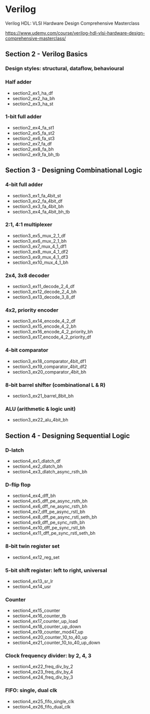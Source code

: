 # Verilog

Verilog HDL: VLSI Hardware Design Comprehensive Masterclass

https://www.udemy.com/course/verilog-hdl-vlsi-hardware-design-comprehensive-masterclass/

## Section 2 - Verilog Basics
### Design styles: structural, dataflow, behavioural
### Half adder
  - section2_ex1_ha_df
  - section2_ex2_ha_bh
  - section2_ex3_ha_st
### 1-bit full adder
  - section2_ex4_fa_st1
  - section2_ex5_fa_st2
  - section2_ex6_fa_st3
  - section2_ex7_fa_df
  - section2_ex8_fa_bh
  - section2_ex9_fa_bh_tb

## Section 3 - Designing Combinational Logic
### 4-bit full adder
  - section3_ex1_fa_4bit_st
  - section3_ex2_fa_4bit_df
  - section3_ex3_fa_4bit_bh
  - section3_ex4_fa_4bit_bh_tb
### 2:1, 4:1 multiplexer
  - section3_ex5_mux_2_1_df
  - section3_ex6_mux_2_1_bh
  - section3_ex7_mux_4_1_df1
  - section3_ex8_mux_4_1_df2
  - section3_ex9_mux_4_1_df3
  - section3_ex10_mux_4_1_bh
### 2x4, 3x8 decoder
  - section3_ex11_decode_2_4_df
  - section3_ex12_decode_2_4_bh
  - section3_ex13_decode_3_8_df
### 4x2, priority encoder
  - section3_ex14_encode_4_2_df
  - section3_ex15_encode_4_2_bh
  - section3_ex16_encode_4_2_priority_bh
  - section3_ex17_encode_4_2_priority_df
### 4-bit comparator
  - section3_ex18_comparator_4bit_df1
  - section3_ex19_comparator_4bit_df2
  - section3_ex20_comparator_4bit_bh
### 8-bit barrel shifter (combinational L & R)
  - section3_ex21_barrel_8bit_bh
### ALU (arithmetic & logic unit)
  - section3_ex22_alu_4bit_bh

## Section 4 - Designing Sequential Logic
### D-latch
- section4_ex1_dlatch_df
- section4_ex2_dlatch_bh
- section4_ex3_dlatch_async_rsth_bh
### D-flip flop
- section4_ex4_dff_bh
- section4_ex5_dff_pe_async_rsth_bh
- section4_ex6_dff_ne_async_rsth_bh
- section4_ex7_dff_pe_async_rstl_bh
- section4_ex8_dff_pe_async_rstl_seth_bh
- section4_ex9_dff_pe_sync_rsth_bh
- section4_ex10_dff_pe_sync_rstl_bh
- section4_ex11_dff_pe_sync_rstl_seth_bh
### 8-bit twin register set
- section4_ex12_reg_set
### 5-bit shift register: left to right, universal
- section4_ex13_sr_lr
- section4_ex14_usr
### Counter
- section4_ex15_counter
- section4_ex16_counter_tb
- section4_ex17_counter_up_load
- section4_ex18_counter_up_down
- section4_ex19_counter_mod47_up
- section4_ex20_counter_10_to_40_up
- section4_ex21_counter_10_to_40_up_down
### Clock frequency divider: by 2, 4, 3
- section4_ex22_freq_div_by_2
- section4_ex23_freq_div_by_4
- section4_ex24_freq_div_by_3
### FIFO: single, dual clk
- section4_ex25_fifo_single_clk
- section4_ex26_fifo_dual_clk
